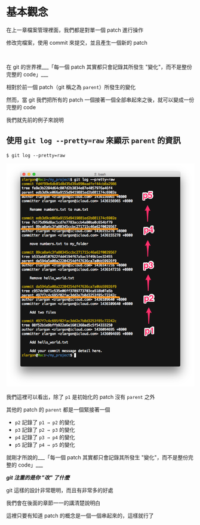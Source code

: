 # 基本觀念

在上一章檔案管理裡面，我們都是對單一個 patch 進行操作

修改完檔案，使用 commit 來提交，並且產生一個新的 patch

<br>

在 git 的世界裡___「每一個 patch 其實都只會記錄其所發生 "變化"，而不是整份完整的 code」___

相對於前一個 patch（git 稱之為 `parent`）所發生的變化

然而，當 git 我們把所有的 patch 一個接著一個全部串起來之後，就可以變成一份完整的 code

我們就先前的例子來說明

## 使用 `git log --pretty=raw` 來顯示 `parent` 的資訊

    $ git log --pretty=raw

![git log raw](basic/git_log_raw.png)

我們這裡可以看出，除了 `p1` 是初始化的 patch 沒有 `parent` 之外

其他的 patch 的 `parent` 都是一個緊接著一個

* `p2` 記錄了 `p1 → p2` 的變化
* `p3` 記錄了 `p2 → p3` 的變化
* `p4` 記錄了 `p3 → p4` 的變化
* `p5` 記錄了 `p4 → p5` 的變化

就剛才所說的___「每一個 patch 其實都只會記錄其所發生 "變化"，而不是整份完整的 code」___

___git 注重的是你 "改" 了什麼___

git 這樣的設計非常聰明，而且有非常多的好處

我們會在後面的章節一一的講清楚說明白

這裡只要有知道 patch 的概念是一個一個串起來的，這樣就行了
